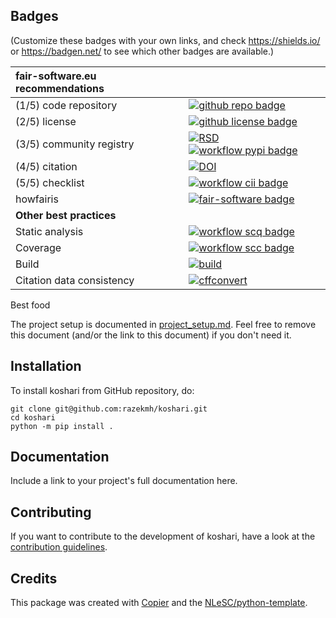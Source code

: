 ## Badges

(Customize these badges with your own links, and check https://shields.io/ or https://badgen.net/ to see which other badges are available.)

| fair-software.eu recommendations | |
| :-- | :--  |
| (1/5) code repository              | [![github repo badge](https://img.shields.io/badge/github-repo-000.svg?logo=github&labelColor=gray&color=blue)](https://github.com/razekmh/koshari) |
| (2/5) license                      | [![github license badge](https://img.shields.io/github/license/razekmh/koshari)](https://github.com/razekmh/koshari) |
| (3/5) community registry           | [![RSD](https://img.shields.io/badge/rsd-koshari-00a3e3.svg)](https://www.research-software.nl/software/koshari) [![workflow pypi badge](https://img.shields.io/pypi/v/koshari.svg?colorB=blue)](https://pypi.python.org/project/koshari/) |
| (4/5) citation                     | [![DOI](https://zenodo.org/badge/DOI/<replace-with-created-DOI>.svg)](https://doi.org/<replace-with-created-DOI>)|
| (5/5) checklist                    | [![workflow cii badge](https://bestpractices.coreinfrastructure.org/projects/<replace-with-created-project-identifier>/badge)](https://bestpractices.coreinfrastructure.org/projects/<replace-with-created-project-identifier>) |
| howfairis                          | [![fair-software badge](https://img.shields.io/badge/fair--software.eu-%E2%97%8F%20%20%E2%97%8F%20%20%E2%97%8F%20%20%E2%97%8F%20%20%E2%97%8B-yellow)](https://fair-software.eu) |
| **Other best practices**           | &nbsp; |
| Static analysis                    | [![workflow scq badge](https://sonarcloud.io/api/project_badges/measure?project=razekmh_koshari&metric=alert_status)](https://sonarcloud.io/dashboard?id=razekmh_koshari) |
| Coverage                           | [![workflow scc badge](https://sonarcloud.io/api/project_badges/measure?project=razekmh_koshari&metric=coverage)](https://sonarcloud.io/dashboard?id=razekmh_koshari) || Documentation                      | [![Documentation Status](https://readthedocs.org/projects/koshari/badge/?version=latest)](https://koshari.readthedocs.io/en/latest/?badge=latest) || **GitHub Actions**                 | &nbsp; |
| Build                              | [![build](https://github.com/razekmh/koshari/actions/workflows/build.yml/badge.svg)](https://github.com/razekmh/koshari/actions/workflows/build.yml) |
| Citation data consistency          | [![cffconvert](https://github.com/razekmh/koshari/actions/workflows/cffconvert.yml/badge.svg)](https://github.com/razekmh/koshari/actions/workflows/cffconvert.yml) || SonarCloud                         | [![sonarcloud](https://github.com/razekmh/koshari/actions/workflows/sonarcloud.yml/badge.svg)](https://github.com/razekmh/koshari/actions/workflows/sonarcloud.yml) || Link checker              | [![link-check](https://github.com/razekmh/koshari/actions/workflows/link-check.yml/badge.svg)](https://github.com/razekmh/koshari/actions/workflows/link-check.yml) |## How to use koshari

Best food

The project setup is documented in [project_setup.md](project_setup.md). Feel free to remove this document (and/or the link to this document) if you don't need it.

## Installation

To install koshari from GitHub repository, do:

```console
git clone git@github.com:razekmh/koshari.git
cd koshari
python -m pip install .
```

## Documentation

Include a link to your project's full documentation here.

## Contributing

If you want to contribute to the development of koshari,
have a look at the [contribution guidelines](CONTRIBUTING.md).

## Credits

This package was created with [Copier](https://github.com/copier-org/copier) and the [NLeSC/python-template](https://github.com/NLeSC/python-template).
